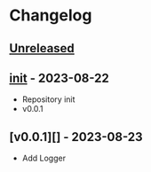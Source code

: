# Changelog

## [Unreleased][unreleased]

## [init][] - 2023-08-22

- Repository init
- v0.0.1

## [v0.0.1][] - 2023-08-23

- Add Logger

[unreleased]: https://github.com/astrohelm/workspace/compare/init...HEAD

<!-- [1.1.0]: https://github.com/astrohelm/workspace/releases/tag/v1.1.0
[1.0.0]: https://github.com/astrohelm/workspace/releases/tag/release -->

[init]: https://github.com/astrohelm/astrologger/compare/init
